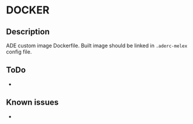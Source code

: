 # DOCKER

## Description
ADE custom image Dockerfile. Built image should be linked in ```.aderc-melex``` config file.

## ToDo
* 

## Known issues
*